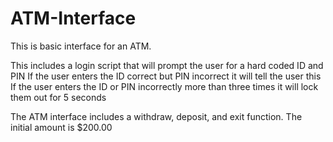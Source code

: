 # ATM-Interface
This is basic interface for an ATM.

This includes a login script that will prompt the user for a hard coded ID and PIN
If the user enters the ID correct but PIN incorrect it will tell the user this
If the user enters the ID or PIN incorrectly more than three times it will lock them out for 5 seconds

The ATM interface includes a withdraw, deposit, and exit function. The initial amount is $200.00
